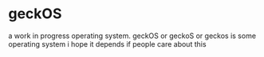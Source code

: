 # geckOS
a work in progress operating system.
geckOS or geckoS or geckos is some operating system i hope it depends if people care about this
